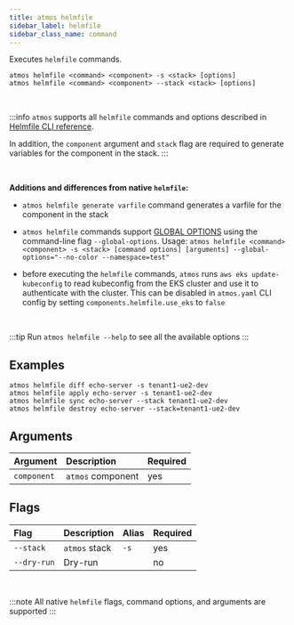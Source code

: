 ```yaml
---
title: atmos helmfile
sidebar_label: helmfile
sidebar_class_name: command
---
```


Executes `helmfile` commands.

```shell
atmos helmfile <command> <component> -s <stack> [options]
atmos helmfile <command> <component> --stack <stack> [options]
```

<br/>

:::info
`atmos` supports all `helmfile` commands and options described in [Helmfile CLI reference](https://github.com/helmfile/helmfile#cli-reference).

In addition, the `component` argument and `stack` flag are required to generate variables for the component in the stack.
:::

<br/>

**Additions and differences from native `helmfile`:**

- `atmos helmfile generate varfile` command generates a varfile for the component in the stack

- `atmos helmfile` commands support [GLOBAL OPTIONS](https://github.com/roboll/helmfile#cli-reference) using the command-line flag `--global-options`.
  Usage: `atmos helmfile <command> <component> -s <stack> [command options] [arguments] --global-options="--no-color --namespace=test"`

- before executing the `helmfile` commands, `atmos` runs `aws eks update-kubeconfig` to read kubeconfig from the EKS cluster and use it to
  authenticate with the cluster. This can be disabled in `atmos.yaml` CLI config by setting `components.helmfile.use_eks` to `false`

<br/>

:::tip
Run `atmos helmfile --help` to see all the available options
:::

## Examples

```shell
atmos helmfile diff echo-server -s tenant1-ue2-dev
atmos helmfile apply echo-server -s tenant1-ue2-dev
atmos helmfile sync echo-server --stack tenant1-ue2-dev
atmos helmfile destroy echo-server --stack=tenant1-ue2-dev
```

## Arguments

| Argument     | Description        | Required |
|:-------------|:-------------------|:---------|
| `component`  | `atmos` component  | yes      |

## Flags

| Flag        | Description   | Alias | Required |
|:------------|:--------------|:------|:---------|
| `--stack`   | `atmos` stack | `-s`  | yes      |
| `--dry-run` | Dry-run       |       | no       |

<br/>

:::note
All native `helmfile` flags, command options, and arguments are supported
:::
